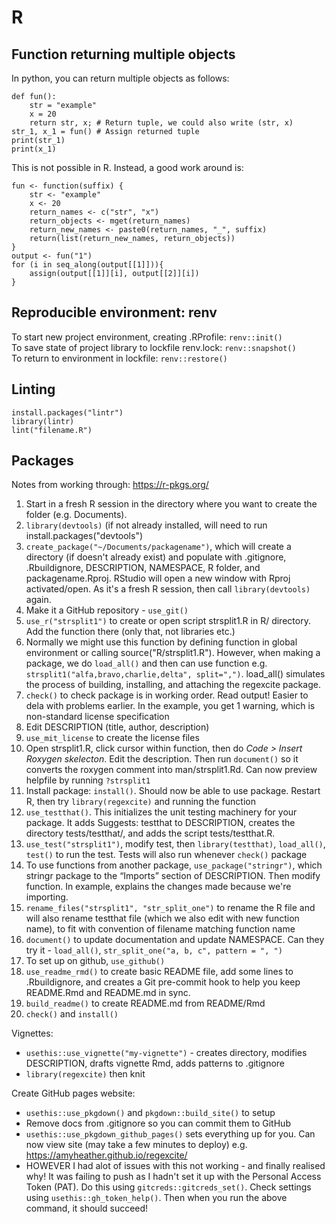 # R

## Function returning multiple objects  
In python, you can return multiple objects as follows:  
```
def fun():
    str = "example"
    x = 20
    return str, x; # Return tuple, we could also write (str, x)
str_1, x_1 = fun() # Assign returned tuple
print(str_1)
print(x_1)
```  

This is not possible in R. Instead, a good work around is:  
```
fun <- function(suffix) {
    str <- "example"
    x <- 20
    return_names <- c("str", "x")
    return_objects <- mget(return_names)
    return_new_names <- paste0(return_names, "_", suffix)
    return(list(return_new_names, return_objects))
}
output <- fun("1")
for (i in seq_along(output[[1]])){
    assign(output[[1]][i], output[[2]][i])
}
```

## Reproducible environment: renv  
To start new project environment, creating .RProfile: `renv::init()`  
To save state of project library to lockfile renv.lock: `renv::snapshot()`  
To return to environment in lockfile:  `renv::restore()`  

## Linting
```
install.packages("lintr")
library(lintr)
lint("filename.R")
```

## Packages
Notes from working through: https://r-pkgs.org/  
1. Start in a fresh R session in the directory where you want to create the folder (e.g. Documents).  
2. `library(devtools)` (if not already installed, will need to run install.packages("devtools")  
3. `create_package("~/Documents/packagename")`, which will create a directory (if doesn't already exist) and populate with .gitignore, .Rbuildignore, DESCRIPTION, NAMESPACE, R folder, and packagename.Rproj. RStudio will open a new window with Rproj activated/open. As it's a fresh R session, then call `library(devtools)` again.  
4. Make it a GitHub repository - `use_git()`  
5. `use_r("strsplit1")` to create or open script strsplit1.R in R/ directory. Add the function there (only that, not libraries etc.)  
6. Normally we might use this function by defining function in global environment or calling source("R/strsplit1.R"). However, when making a package, we do `load_all()` and then can use function e.g. `strsplit1("alfa,bravo,charlie,delta", split=",")`. load_all() simulates the process of building, installing, and attaching the regexcite package.  
7. `check()` to check package is in working order. Read output! Easier to dela with problems earlier. In the example, you get 1 warning, which is non-standard license specification  
8. Edit DESCRIPTION (title, author, description)  
9. `use_mit_license` to create the license files  
10. Open strsplit1.R, click cursor within function, then do *Code > Insert Roxygen skelecton*. Edit the description. Then run `document()` so it converts the roxygen comment into man/strsplit1.Rd. Can now preview helpfile by running `?strsplit1`  
11. Install package: `install()`. Should now be able to use package. Restart R, then try `library(regexcite)` and running the function  
12. `use_testthat()`. This initializes the unit testing machinery for your package. It adds Suggests: testthat to DESCRIPTION, creates the directory tests/testthat/, and adds the script tests/testthat.R.  
13. `use_test("strsplit1")`, modify test, then `library(testthat)`, `load_all()`, `test()` to run the test. Tests will also run whenever `check()` package  
14. To use functions from another package, `use_package("stringr")`, which stringr package to the “Imports” section of DESCRIPTION. Then modify function. In example, explains the changes made because we're importing.  
15. `rename_files("strsplit1", "str_split_one")` to rename the R file and will also rename testthat file (which we also edit with new function name), to fit with convention of filename matching function name  
16. `document()` to update documentation and update NAMESPACE. Can they try it - `load_all()`, `str_split_one("a, b, c", pattern = ", ")`  
17. To set up on github, `use_github()`  
18. `use_readme_rmd()` to create basic README file, add some lines to .Rbuildignore, and creates a Git pre-commit hook to help you keep README.Rmd and README.md in sync.  
19. `build_readme()` to create README.md from README/Rmd  
20. `check()` and `install()`  

Vignettes:  
* `usethis::use_vignette("my-vignette")` - creates directory, modifies DESCRIPTION, drafts vignette Rmd, adds patterns to .gitignore  
* `library(regexcite)` then knit  

Create GitHub pages website:  
* `usethis::use_pkgdown()` and `pkgdown::build_site()` to setup  
* Remove docs from .gitignore so you can commit them to GitHub
* `usethis::use_pkgdown_github_pages()` sets everything up for you. Can now view site (may take a few minutes to deploy) e.g. https://amyheather.github.io/regexcite/  
* HOWEVER I had alot of issues with this not working - and finally realised why! It was failing to push as I hadn't set it up with the Personal Access Token (PAT). Do this using `gitcreds::gitcreds_set()`. Check settings using `usethis::gh_token_help()`. Then when you run the above command, it should succeed!    